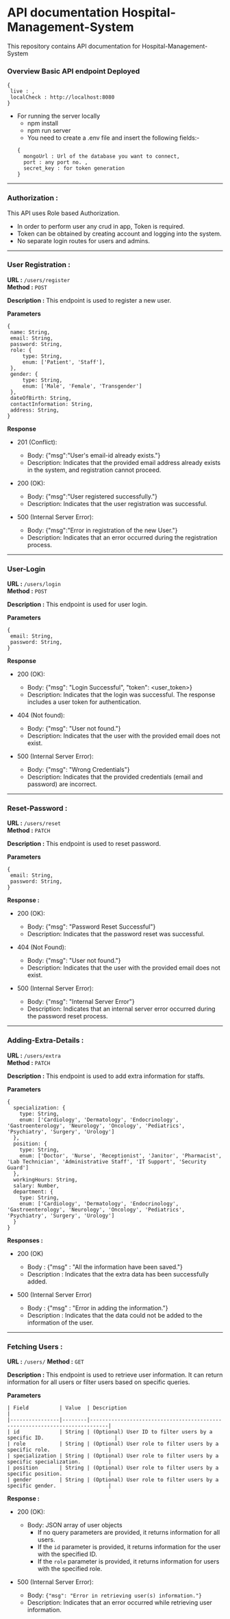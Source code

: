 # API documentation Hospital-Management-System
This repository contains API documentation for Hospital-Management-System

### Overview Basic API endpoint Deployed
   ```
   {
    live : ,
    localCheck : http://localhost:8080
   }
   ```

- For running the server locally
  - npm install
  - npm run server
  - You need to create a .env file and insert the following fields:- 
  ```
  {
    mongoUrl : Url of the database you want to connect,
    port : any port no. ,
    secret_key : for token generation
  }
  ```
---

### Authorization :
This API uses Role based Authorization.
   - In order to perform user any crud in app, Token is required.
   - Token can be obtained by creating account and logging into the system.
   - No separate login routes for users and admins.
---

### User Registration :
   **URL :** `/users/register`\
   **Method :** `POST`

   **Description :** This endpoint is used to register a new user.

   **Parameters**
   ```
   {
    name: String,
    email: String,
    password: String,
    role: {
        type: String,
        enum: ['Patient', 'Staff'],
    },
    gender: {
        type: String,
        enum: ['Male', 'Female', 'Transgender']
    },
    dateOfBirth: String,
    contactInformation: String,
    address: String,
   }
   ```

   **Response**
   - 201 (Conflict):
     - Body: {"msg":"User's email-id already exists."}
     - Description: Indicates that the provided email address already exists in the system, and registration     cannot  proceed.

   - 200 (OK):
     - Body: {"msg":"User registered successfully."}
     - Description: Indicates that the user registration was successful.

   - 500 (Internal Server Error):
     - Body: {"msg":"Error in registration of the new User."}
     - Description: Indicates that an error occurred during the registration process.
---

### User-Login
   **URL :** `/users/login`\
   **Method :** `POST`

   **Description :** This endpoint is used for user login.

   **Parameters**
   ```
   {
    email: String,
    password: String,
   }
   ```

   **Response**
   - 200 (OK):
     - Body: {"msg": "Login Successful", "token": <user_token>}
     - Description: Indicates that the login was successful. The response includes a user token for authentication.

   - 404 (Not found):
     - Body: {"msg": "User not found."}
     - Description: Indicates that the user with the provided email does not exist.

   - 500 (Internal Server Error):
     - Body: {"msg": "Wrong Credentials"}
     - Description: Indicates that the provided credentials (email and password) are incorrect.
---

### Reset-Password :
  **URL :**  `/users/reset`\
  **Method :** `PATCH`

  **Description :** This endpoint is used to reset password.

  **Parameters**
   ```
   {
    email: String,
    password: String,
   }
   ```

   **Response :**
   - 200 (OK):
     - Body: {"msg": "Password Reset Successful"}
     - Description: Indicates that the password reset was successful.

   - 404 (Not Found):
     - Body: {"msg": "User not found."}
     - Description: Indicates that the user with the provided email does not exist.

   - 500 (Internal Server Error):
     - Body: {"msg": "Internal Server Error"}
     - Description: Indicates that an internal server error occurred during the password reset process.

---

### Adding-Extra-Details :
  **URL :** `/users/extra`\
  **Method :** `PATCH`

  **Description :** This endpoint is used to add extra information for staffs.

  **Parameters**
  ```
  {
    specialization: {
      type: String,
      enum: ['Cardiology', 'Dermatology', 'Endocrinology', 'Gastroenterology', 'Neurology', 'Oncology', 'Pediatrics', 'Psychiatry', 'Surgery', 'Urology']
    },
    position: {
      type: String,
      enum: ['Doctor', 'Nurse', 'Receptionist', 'Janitor', 'Pharmacist', 'Lab Technician', 'Administrative Staff', 'IT Support', 'Security Guard']
    },
    workingHours: String,
    salary: Number,
    department: {
      type: String,
      enum: ['Cardiology', 'Dermatology', 'Endocrinology', 'Gastroenterology', 'Neurology', 'Oncology', 'Pediatrics', 'Psychiatry', 'Surgery', 'Urology']
    }
  }
  ```

  **Responses :**
  - 200 (OK)
    - Body : {"msg" : "All the information have been saved."}
    - Description : Indicates that the extra data has been successfully added.

  - 500 (Internal Server Error)
    - Body : {"msg" : "Error in adding the information."}
    - Description : Indicates that the data could not be added to the information of the user.
---

### Fetching Users : 
  **URL :** `/users/`
  **Method :** `GET`

  **Description :** This endpoint is used to retrieve user information. It can return information for all users or filter users based on specific queries.

  **Parameters**
  ```
  | Field          | Value  | Description                                                                |
  |----------------|--------|----------------------------------------------------------------------------|
  | id             | String | (Optional) User ID to filter users by a specific ID.                       |
  | role           | String | (Optional) User role to filter users by a specific role.                   |
  | specialization | String | (Optional) User role to filter users by a specific specialization.         |
  | position       | String | (Optional) User role to filter users by a specific position.               |
  | gender         | String | (Optional) User role to filter users by a specific gender.                 |
  ```

  **Response :**
  - 200 (OK):
    - Body: JSON array of user objects
      - If no query parameters are provided, it returns information for all users.
      - If the `id` parameter is provided, it returns information for the user with the specified ID.
      - If the `role` parameter is provided, it returns information for users with the specified role.

  - 500 (Internal Server Error):
    - Body: `{"msg": "Error in retrieving user(s) information."}`
    - Description: Indicates that an error occurred while retrieving user information.

